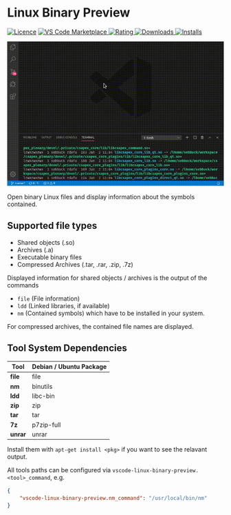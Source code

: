 # Linux Binary Preview

[![Licence](https://img.shields.io/github/license/betwo/vscode-linux-binary-preview.svg)](https://github.com/betwo/vscode-linux-binary-preview)
[![VS Code Marketplace](https://vsmarketplacebadge.apphb.com/version-short/betwo.vscode-linux-binary-preview.svg) ![Rating](https://vsmarketplacebadge.apphb.com/rating-short/betwo.vscode-linux-binary-preview.svg) ![Downloads](https://vsmarketplacebadge.apphb.com/downloads-short/betwo.vscode-linux-binary-preview.svg) ![Installs](https://vsmarketplacebadge.apphb.com/installs-short/betwo.vscode-linux-binary-preview.svg)](https://marketplace.visualstudio.com/items?itemName=betwo.vscode-linux-binary-preview)

![Preview GIF](https://raw.githubusercontent.com/betwo/vscode-linux-binary-preview/master/assets/preview.gif)

Open binary Linux files and display information about the symbols contained.

## Supported file types

 * Shared objects (.so)
 * Archives (.a)
 * Executable binary files
 * Compressed Archives (.tar, .rar, .zip, .7z)

Displayed information for shared objects / archives is the output of the commands
 * `file` (File information)
 * `ldd` (Linked libraries, if available)
 * `nm` (Contained symbols)
 which have to be installed in your system.

For compressed archives, the contained file names are displayed.

## Tool System Dependencies

| Tool      | Debian / Ubuntu Package |
| --------- | ------------------------|
| **file**  | file                    |
| **nm**    | binutils                |
| **ldd**   | libc-bin                |
| **zip**   | zip                     |
| **tar**   | tar                     |
| **7z**    | p7zip-full              |
| **unrar** | unrar                   |

Install them with `apt-get install <pkg>` if you want to see the relavant output.

All tools paths can be configured via `vscode-linux-binary-preview.<tool>_command`, e.g.
```json
{
    "vscode-linux-binary-preview.nm_command": "/usr/local/bin/nm"
}
```